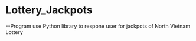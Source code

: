 # Lottery_Jackpots
--Program use Python library to respone user for jackpots of North Vietnam Lottery
